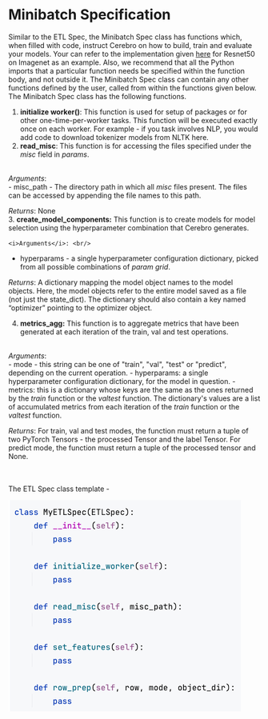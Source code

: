# Minibatch Specification

Similar to the ETL Spec, the Minibatch Spec class has functions which, when filled with code, instruct Cerebro on how to build, train and evaluate your models. Your can refer to the implementation given [here](../examples/Resnet%20on%20Imagenet/cerebro_imagenet.ipynb) for Resnet50 on Imagenet as an example. 
Also, we recommend that all the Python imports that a particular function needs be specified within the function body, and not outside it. The Minibatch Spec class can contain any other functions defined by the user, called from within the functions given below. 
The Minibatch Spec class has the following functions.

1. <b>initialize worker()</b>: This function is used for setup of packages or for other one-time-per-worker tasks. This function will be executed exactly once on each worker. For example - if you task involves NLP, you would add code to download tokenizer models from NLTK here.   
2. <b>read_misc</b>: This function is for accessing the files specified under the <i>misc</i> field in <i>params</i>. 
<br/>
<i>Arguments</i>: <br/>
   - misc_path - The directory path in which all <i>misc</i> files present. The files can be accessed by appending the file names to this path.
    <br/>

   <i>Returns</i>: None
<br/>
3. <b>create_model_components:</b> This function is to create models for model selection using the hyperparameter combination that Cerebro generates.   

    <i>Arguments</i>: <br/>
   - hyperparams - a single hyperparameter configuration dictionary, picked from all possible combinations of <i>param grid</i>. 
    <br/>

   <i>Returns</i>: A dictionary mapping the model object names to the model objects. Here, the model objects refer to the entire model saved as a file (not just the state_dict). The dictionary should also contain a key named “optimizer” pointing to the optimizer object.

4. <b>metrics_agg:</b> This function is to aggregate metrics that have been generated at each iteration of the train, val and test operations.
<br/>
<i>Arguments</i>: <br/>
   - mode - this string can be one of "train", "val", "test" or "predict", depending on the current operation.
   - hyperparams: a single hyperparameter configuration dictionary, for the model in question.
   - metrics: this is a dictionary whose keys are the same as the ones returned by the <i>train</i> function or the <i>valtest</i> function. The dictionary's values are a list of accumulated metrics from each iteration of the <i>train</i> function or the <i>valtest</i> function. 
    <br/>

   <i>Returns</i>: For train, val and test modes, the function must return a tuple of two PyTorch Tensors - the processed Tensor and the label Tensor. For predict mode, the function must return a tuple of the processed tensor and None. 
<br/>

<br/><br/>
The ETL Spec class template -

![etl_spec](img/etl_spec.png)
